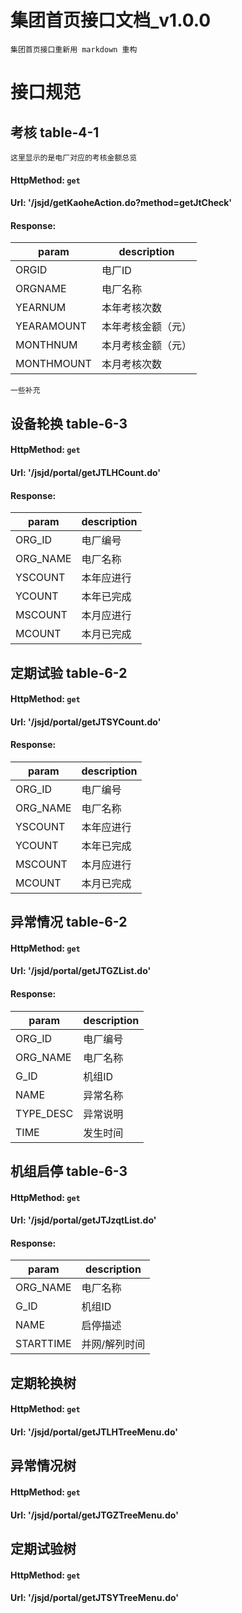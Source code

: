 # 集团首页接口文档_v1.0.0

    集团首页接口重新用 markdown 重构 
    
# 接口规范

## 考核 table-4-1
    这里显示的是电厂对应的考核金额总览
> 
#### HttpMethod: `get`
#### Url: '/jsjd/getKaoheAction.do?method=getJtCheck'
#### Response:
param|description
----|---------------
ORGID|电厂ID
ORGNAME    | 电厂名称
YEARNUM    | 本年考核次数
YEARAMOUNT | 本年考核金额（元）
MONTHNUM   |   本月考核金额（元）
MONTHMOUNT |本月考核次数 

    一些补充 

## 设备轮换 table-6-3

> 
#### HttpMethod: `get`
#### Url: '/jsjd/portal/getJTLHCount.do'
#### Response:
param|description
----|---------------
ORG_ID       | 电厂编号
ORG_NAME     | 电厂名称
YSCOUNT      | 本年应进行
YCOUNT       | 本年已完成
MSCOUNT      | 本月应进行
MCOUNT       | 本月已完成

## 定期试验 table-6-2

> 
#### HttpMethod: `get`
#### Url: '/jsjd/portal/getJTSYCount.do'
#### Response:
param|description
----|---------------
ORG_ID       | 电厂编号
ORG_NAME     | 电厂名称
YSCOUNT      | 本年应进行
YCOUNT       | 本年已完成
MSCOUNT      | 本月应进行
MCOUNT       | 本月已完成

## 异常情况 table-6-2

> 
#### HttpMethod: `get`
#### Url: '/jsjd/portal/getJTGZList.do'
#### Response:
param|description
----|---------------
ORG_ID       | 电厂编号
ORG_NAME     | 电厂名称
G_ID         | 机组ID
NAME         | 异常名称
TYPE_DESC    | 异常说明
TIME         | 发生时间

## 机组启停 table-6-3

> 
#### HttpMethod: `get`
#### Url: '/jsjd/portal/getJTJzqtList.do'
#### Response:
param     | description
----------|---------------
ORG_NAME  | 电厂名称
G_ID      | 机组ID
NAME      | 启停描述
STARTTIME | 并网/解列时间

## 定期轮换树

> 
#### HttpMethod: `get`
#### Url: '/jsjd/portal/getJTLHTreeMenu.do'

## 异常情况树 

> 
#### HttpMethod: `get`
#### Url: '/jsjd/portal/getJTGZTreeMenu.do'


## 定期试验树 

> 
#### HttpMethod: `get`
#### Url: '/jsjd/portal/getJTSYTreeMenu.do'
